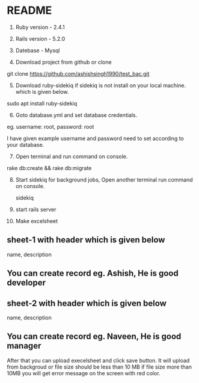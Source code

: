 # README

1. Ruby version - 2.4.1

2. Rails version - 5.2.0

3. Datebase - Mysql

4. Download project from github or clone 

git clone https://github.com/ashishsingh1990/test_bac.git

5. Download ruby-sidekiq if sidekiq is not install on your local machine. which is given below.

sudo apt install ruby-sidekiq

6. Goto database.yml and set database credentials.

eg. username: root, 
    password: root

I have given example username and password need to set according to your database.

7. Open terminal and run command on console. 

  rake db:create && rake db:migrate

8. Start sidekiq for background jobs, Open another terminal run command on console.

   sidekiq 

9. start rails server

10. Make excelsheet

sheet-1 with header which is given below 
---------------------
name,  description

You can create record eg.  Ashish,  He is good developer
-----------------------

sheet-2 with header which is given below  
-----------------------
name,  description

You can create record eg. Naveen,  He is good manager
-------------------------------------------------------
After that you can upload execelsheet and click save button. It will upload from backgroud or file size should be less than 10 MB if file size more than 10MB you will get error message on the screen with red color. 